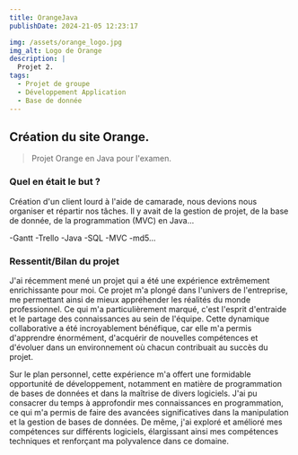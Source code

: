 ```yaml
---
title: OrangeJava
publishDate: 2024-21-05 12:23:17

img: /assets/orange_logo.jpg 
img_alt: Logo de Orange
description: |
  Projet 2.
tags:
  - Projet de groupe
  - Développement Application
  - Base de donnée
---
```


## Création du site Orange.

> Projet Orange en Java pour l'examen.

### Quel en était le but ?

Création d'un client lourd à l'aide de camarade, nous devions nous organiser et répartir nos tâches. Il y avait de la gestion de projet, de la base de donnée, de la programmation (MVC) en Java...

-Gantt
-Trello
-Java
-SQL
-MVC
-md5...


<!-- <div>
    <iframe src="/pdf/projet.pdf" width="100%" height="500px"></iframe>
</div> -->

### Ressentit/Bilan du projet

J'ai récemment mené un projet qui a été une expérience extrêmement enrichissante pour moi. Ce projet m'a plongé dans l'univers de l'entreprise, me permettant ainsi de mieux appréhender les réalités du monde professionnel. Ce qui m'a particulièrement marqué, c'est l'esprit d'entraide et le partage des connaissances au sein de l'équipe. Cette dynamique collaborative a été incroyablement bénéfique, car elle m'a permis d'apprendre énormément, d'acquérir de nouvelles compétences et d'évoluer dans un environnement où chacun contribuait au succès du projet.

Sur le plan personnel, cette expérience m'a offert une formidable opportunité de développement, notamment en matière de programmation de bases de données et dans la maîtrise de divers logiciels. J'ai pu consacrer du temps à approfondir mes connaissances en programmation, ce qui m'a permis de faire des avancées significatives dans la manipulation et la gestion de bases de données. De même, j'ai exploré et amélioré mes compétences sur différents logiciels, élargissant ainsi mes compétences techniques et renforçant ma polyvalence dans ce domaine.